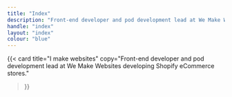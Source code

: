 ```yaml
---
title: "Index"
description: "Front-end developer and pod development lead at We Make Websites developing Shopify eCommerce stores."
handle: "index"
layout: "index"
colour: "blue"
---
```


{{<
  card
  title="I make websites"
  copy="Front-end developer and pod development lead at We Make Websites developing Shopify eCommerce stores."
>}}

